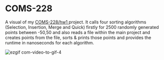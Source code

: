 # COMS-228

A visual of my <a href="https://github.com/mccnick/COMS-228/tree/main/hw1"> COMS-228/hw1 </a> project. It calls four sorting algorithms (Selection, Insertion, Merge and Quick) firstly for 2500 randomly generated points between -50,50 and also reads a file within the main project and creates points from the file, sorts & prints those points and provides the runtime in nanoseconds for each algorithm.

![ezgif com-video-to-gif-4](https://github.com/mccnick/COMS-228/assets/91184284/3ef76668-03c0-4715-ab7e-664b561c23fc)
